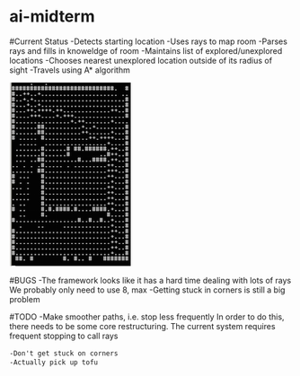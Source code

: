 # ai-midterm

#Current Status
	-Detects starting location
	-Uses rays to map room
	-Parses rays and fills in knoweldge of room
	-Maintains list of explored/unexplored locations
	-Chooses nearest unexplored location outside of its radius of sight
	-Travels using A* algorithm

![screenshot](https://raw.githubusercontent.com/kmackenzieii/ai-midterm/master/Mapping.tiff)

#BUGS
	-The framework looks like it has a hard time dealing with lots of rays
		We probably only need to use 8, max
	-Getting stuck in corners is still a big problem

#TODO
	-Make smoother paths, i.e. stop less frequently
		In order to do this, there needs to be some core restructuring. The current system requires frequent
		stopping to call rays
		
	-Don't get stuck on corners
	-Actually pick up tofu

